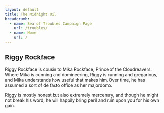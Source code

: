 ```yaml
---
layout: default
title: The Midnight Oil
breadcrumb:
  - name: Sea of Troubles Campaign Page
    url: /troubles/
  - name: Home
    url: /
---
```

## Riggy Rockface

Riggy Rockface is cousin to Mika Rockface, Prince of the Cloudreavers. Where Mika is cunning and domineering, Riggy is cunning and gregarious, and Mika understands how useful that makes him. Over time, he has assumed a sort of de facto office as her majordomo.

Riggy is mostly honest but also extremely mercenary, and though he might not break his word, he will happily bring peril and ruin upon you for his own gain.
